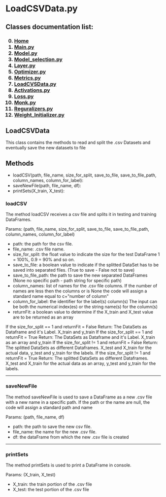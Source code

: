 # LoadCSVData.py

<p>
<h2>
Classes documentation list:
</h2>
<h3>

0. <a href="https://giacomo-antonioli.github.io/Machine_Learning_Project/"> Home </a>
1. [Main.py](./mainDoc.md) 
2. [Model.py](./ModelDoc.md)
3. [Model_selection.py](./model_selectionDoc.md)
4. [Layer.py](./layerDoc.md)
5. [Optimizer.py](./OptimizersDoc.md)
6. [Metrics.py](./metricsDoc.md)
7. [LoadCVSData.py](./loadCSVDataDoc.md)
8. [Activations.py](./activations.md)
9. [Loss.py](./loss.md)
10. [Monk.py](./monk.md)
11. [Reguralizers.py](./reguralizers.md)
12. [Weight_Initializer.py](./weightInizializer.md)

</h3>

</p>

## LoadCSVData

 This class contains the methods to read and split the .csv Datasets and eventually save the new datasets to file
        
<h2> Methods </h2>
   
- loadCSV(path, file_name, size_for_split, save_to_file, save_to_file_path, column_names, column_for_label):  
- saveNewFile(path, file_name, df):                                                                      
- printSets(X_train, X_test):


<h3>loadCSV</h3>
<p>
The method loadCSV receives a csv file and splits it in testing and training DataFrames.

Params: (path, file_name, size_for_split, save_to_file, save_to_file_path, column_names, column_for_label)
- path: the path for the csv file.
- file_name: .csv file name.
- size_for_split: the float value to indicate the size for the test DataFrame 1 = 100%, 0.9 = 90% and so on.
- save_to_file: a boolean value to indicate if the splitted DataSet has to be saved into separated files. (True to save - False not to save)
- save_to_file_path: the path to save the new separated DataFrames (None no specific path - path string for specific path)  
- column_names: list of names for the .csv file columns. 
                    If the number of names are less then the columns or is None the code will assign a standard name equal to c+"number of column"  
- column_for_label: the identifier for the label(s) column(s)
                    The input can be both the numerical index(es) or the string name(s) for the column(s)      
- returnFit: a boolean value to determine if the X_train and X_test value are to be returned as an array
        
If the size_for_split == 1 and returnFit = False
Return: The DataSets as Dataframe and it's Label. X_train and y_train
If the size_for_split == 1 and returnFit = True
Return: The DataSets as Dataframe and it's Label. X_train as an array and y_train
If the size_for_split != 1 and returnFit = False
Return: The splitted DataSets as different Dataframes. X_test and X_train for the actual data, y_test and y_train for the labels.
If the size_for_split != 1 and returnFit = True
Return: The splitted DataSets as different Dataframes. X_test and X_train for the actual data as an array, y_test and y_train for the labels.
</p>

<hr>

<h3>saveNewFile</h3>
<p>
The method saveNewFile is used to save a DataFrame as a new .csv file with a new name in a specific path. 
If the path or the name are null, the code will assign a standard path and name

Params: (path, file_name, df)
- path: the path to save the new csv file.
- file_name: the name for the new .csv file.
- df: the dataFrame from which the new .csv file is created

</p>

<hr>

<h3>printSets</h3>
<p>
The method printSets is used to print a DataFrame in console.

Params: (X_train, X_test)
- X_train: the train portion of the .csv file  
- X_test: the test portion of the .csv file 

</p>
